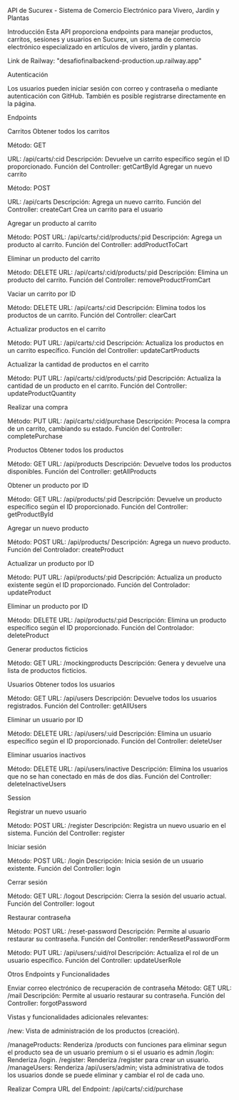 API de Sucurex - Sistema de Comercio Electrónico para Vivero, Jardín y Plantas

Introducción
Esta API proporciona endpoints para manejar productos, carritos, sesiones y usuarios en Sucurex, un sistema de comercio electrónico especializado en artículos de vivero, jardín y plantas.

Link de Railway: "desafiofinalbackend-production.up.railway.app"

Autenticación

Los usuarios pueden iniciar sesión con correo y contraseña o mediante autenticación con GitHub. También es posible registrarse directamente en la página.

Endpoints

Carritos
Obtener todos los carritos



Método: GET

URL: /api/carts/:cid
Descripción: Devuelve un carrito específico según el ID proporcionado.
Función del Controller: getCartById
Agregar un nuevo carrito

Método: POST

URL: /api/carts
Descripción: Agrega un nuevo carrito.
Función del Controller: createCart
Crea un carrito para el usuario


Agregar un producto al carrito

Método: POST
URL: /api/carts/:cid/products/:pid
Descripción: Agrega un producto al carrito.
Función del Controller: addProductToCart


Eliminar un producto del carrito

Método: DELETE
URL: /api/carts/:cid/products/:pid
Descripción: Elimina un producto del carrito.
Función del Controller: removeProductFromCart

Vaciar un carrito por ID

Método: DELETE
URL: /api/carts/:cid
Descripción: Elimina todos los productos de un carrito.
Función del Controller: clearCart


Actualizar productos en el carrito

Método: PUT
URL: /api/carts/:cid
Descripción: Actualiza los productos en un carrito específico.
Función del Controller: updateCartProducts


Actualizar la cantidad de productos en el carrito

Método: PUT
URL: /api/carts/:cid/products/:pid
Descripción: Actualiza la cantidad de un producto en el carrito.
Función del Controller: updateProductQuantity


Realizar una compra

Método: PUT
URL: /api/carts/:cid/purchase
Descripción: Procesa la compra de un carrito, cambiando su estado.
Función del Controller: completePurchase


Productos
Obtener todos los productos

Método: GET
URL: /api/products
Descripción: Devuelve todos los productos disponibles.
Función del Controller: getAllProducts


Obtener un producto por ID

Método: GET
URL: /api/products/:pid
Descripción: Devuelve un producto específico según el ID proporcionado.
Función del Controller: getProductById


Agregar un nuevo producto

Método: POST
URL: /api/products/
Descripción: Agrega un nuevo producto.
Función del Controlador: createProduct


Actualizar un producto por ID

Método: PUT
URL: /api/products/:pid
Descripción: Actualiza un producto existente según el ID proporcionado.
Función del Controlador: updateProduct

Eliminar un producto por ID

Método: DELETE
URL: /api/products/:pid
Descripción: Elimina un producto específico según el ID proporcionado.
Función del Controlador: deleteProduct

Generar productos ficticios

Método: GET
URL: /mockingproducts
Descripción: Genera y devuelve una lista de productos ficticios.


Usuarios
Obtener todos los usuarios

Método: GET
URL: /api/users
Descripción: Devuelve todos los usuarios registrados.
Función del Controller: getAllUsers

Eliminar un usuario por ID

Método: DELETE
URL: /api/users/:uid
Descripción: Elimina un usuario específico según el ID proporcionado.
Función del Controller: deleteUser


Eliminar usuarios inactivos

Método: DELETE
URL: /api/users/inactive
Descripción: Elimina los usuarios que no se han conectado en más de dos días.
Función del Controller: deleteInactiveUsers

Session

Registrar un nuevo usuario

Método: POST
URL: /register
Descripción: Registra un nuevo usuario en el sistema.
Función del Controller: register

Iniciar sesión

Método: POST
URL: /login
Descripción: Inicia sesión de un usuario existente.
Función del Controller: login

Cerrar sesión

Método: GET
URL: /logout
Descripción: Cierra la sesión del usuario actual.
Función del Controller: logout

Restaurar contraseña

Método: POST
URL: /reset-password
Descripción: Permite al usuario restaurar su contraseña.
Función del Controller: renderResetPasswordForm


Método: PUT
URL: /api/users/:uid/rol
Descripción: Actualiza el rol de un usuario específico.
Función del Controller: updateUserRole

Otros Endpoints y Funcionalidades

Enviar correo electrónico de recuperación de contraseña
Método: GET
URL: /mail
Descripción: Permite al usuario restaurar su contraseña.
Función del Controller: forgotPassword

Vistas y funcionalidades adicionales relevantes:


/new: Vista de administración de los productos (creación).

/manageProducts: Renderiza /products con funciones para eliminar segun el producto sea de un usuario premium o si el usuario es admin
/login: Renderiza /login.
/register: Renderiza /register para crear un usuario.
/manageUsers: Renderiza /api/users/admin; vista administrativa de todos los usuarios donde se puede eliminar y cambiar el rol de cada uno.

Realizar Compra
URL del Endpoint: /api/carts/:cid/purchase
